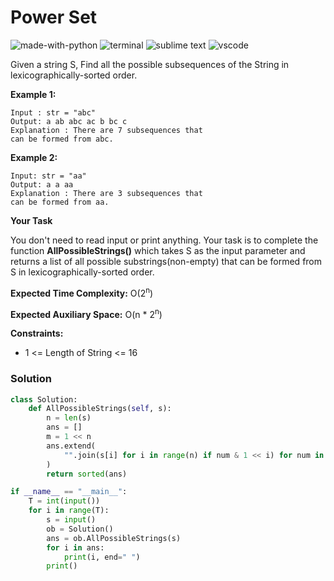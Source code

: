 # Power Set
![made-with-python](https://img.shields.io/badge/Made%20with-Python-007396.svg)
![terminal](https://img.shields.io/badge/Windows%20Terminal-4D4D4D?logo=windows%20terminal&logoColor=white)
![sublime text](https://img.shields.io/badge/sublime_text-%23575757.svg?logo=sublime-text&logoColor=important)
![vscode](https://img.shields.io/badge/Visual_Studio_Code-0078D4?logo=visual%20studio%20code&logoColor=white)

Given a string S, Find all the possible subsequences of the String in lexicographically-sorted order.

__Example 1:__
```
Input : str = "abc"
Output: a ab abc ac b bc c
Explanation : There are 7 subsequences that
can be formed from abc.
```
__Example 2:__
```
Input: str = "aa"
Output: a a aa
Explanation : There are 3 subsequences that
can be formed from aa.
```
__Your Task__

You don't need to read input or print anything. Your task is to complete the function **AllPossibleStrings()** which takes S as the input parameter and returns a list of all possible substrings(non-empty) that can be formed from S in lexicographically-sorted order.

__Expected Time Complexity:__ O(2<sup>n</sup>)

__Expected Auxiliary Space:__ O(n * 2<sup>n</sup>)

__Constraints:__
- 1 <= Length of String <= 16

### Solution
```py
class Solution:
    def AllPossibleStrings(self, s):
        n = len(s)
        ans = []
        m = 1 << n
        ans.extend(
            "".join(s[i] for i in range(n) if num & 1 << i) for num in range(1, m)
        )
        return sorted(ans)

if __name__ == "__main__":
    T = int(input())
    for i in range(T):
        s = input()
        ob = Solution()
        ans = ob.AllPossibleStrings(s)
        for i in ans:
            print(i, end=" ")
        print()
```